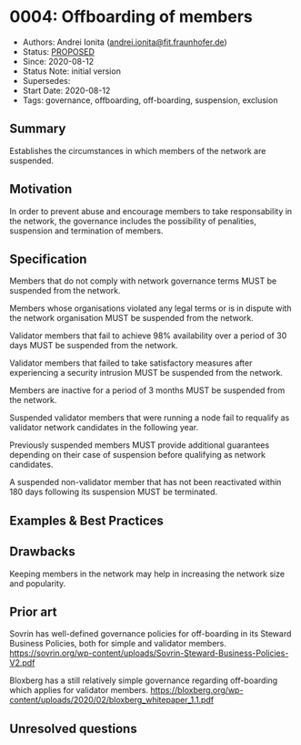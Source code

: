 # 0004: Offboarding of members
- Authors: Andrei Ionita (andrei.ionita@fit.fraunhofer.de)
- Status: [PROPOSED](/README.md#proposed)
- Since: 2020-08-12
- Status Note: initial version
- Supersedes:
- Start Date: 2020-08-12
- Tags: governance, offboarding, off-boarding, suspension, exclusion

## Summary

Establishes the circumstances in which members of the network are suspended.  

## Motivation

In order to prevent abuse and encourage members to take responsability in the network, the governance includes the possibility of penalities, suspension and termination of members.  

## Specification

Members that do not comply with network governance terms MUST be suspended from the network.

Members whose organisations violated any legal terms or is in dispute with the network organisation MUST be suspended from the network.

Validator members that fail to achieve 98% availability over a period of 30 days MUST be suspended from the network.

Validator members that failed to take satisfactory measures after experiencing a security intrusion MUST be suspended from the network.

Members are inactive for a period of 3 months MUST be suspended from the network.

Suspended validator members that were running a node fail to requalify as validator network candidates in the following year.

Previously suspended members MUST provide additional guarantees depending on their case of suspension before qualifying as network candidates.

A suspended non-validator member that has not been reactivated within 180 days following its suspension MUST be terminated.

## Examples & Best Practices



## Drawbacks

Keeping members in the network may help in increasing the network size and popularity. 


## Prior art

Sovrin has well-defined governance policies for off-boarding in its Steward Business Policies, both for simple and validator members. 
https://sovrin.org/wp-content/uploads/Sovrin-Steward-Business-Policies-V2.pdf

Bloxberg has a still relatively simple governance regarding off-boarding which applies for validator members.
https://bloxberg.org/wp-content/uploads/2020/02/bloxberg_whitepaper_1.1.pdf

## Unresolved questions
